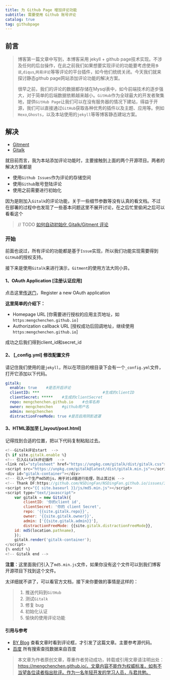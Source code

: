 ```yaml
---
title: 为 Github Page 增加评论功能
subtitle: 需要使用 Github 账号评论
catalog: true
tag: githubpage
---
```


## 前言

> 博客第一篇文章中写到，本博客采用 jekyll + github page技术实现。不涉及任何的后台操作，在此之前我们如果想要实现评论的功能要考虑使用`多说`,`diqus`,`网易评论`等等评论的平台插件，如今他们统统关闭。今天我们就来探讨静态github page网站添加评论功能的解决方案。
>
> 很早之前，我们的评论的数据都存储在Mysql表中，如今前端技术的逐步强大，对于简单的后端数据依赖越来越小。`GitHub`作为全球最大的开发者聚集地，提供`GitHub Page`让我们可以在没有服务器的情况下建站，得益于开源，我们可以直接通过`GitHub`获取各种优秀的插件以及主题、应用等。例如`Hexo`,`Ghosts`，以及本站使用的`jekyll`等等博客静态建站方案。

## 解决

- [Gitment](https://github.com/imsun/gitment) 
- [Gitalk](https://gitalk.github.io/)

就目前而言，我为本站添加评论功能时，主要接触到上面的两个开源项目。两者的解决方案都是

- 使用`Github Issues`作为评论的存储空间
- 使用`Github`账号登陆评论
- 使用之前需要进行初始化

因为是刚加入`Gitalk`的评论功能，关于一些细节参数等没有认真的看文档。不过在部署的过程中也发现了一些基本问题这里不展开讨论，在之后忙里偷闲之后可以看看这个 

> // TODO  [如何自动初始化 Gitalk/Gitment 评论](https://www.colabug.com/1784203.html)

### 开始

前面也说过，所有评论的功能都是基于`Issue`实现，所以我们功能实现需要得到`GitHub`的授权支持。

接下来是使用`Gitalk`来进行演示，`Gitment`的使用方法大同小异。

####  1、OAuth Application [注册认证应用]

点击这里[传送门](https://github.com/settings/applications/new)，Register a new OAuth application

**这里简单的介绍下：**

* Homepage URL [你需要进行授权的应用主页地址，如`https:mengchenchen.github.io]`
* Authorization callback URL  [授权成功后回调地址，继续使用`https:mengchenchen.github.io`]

成功之后我们得到client_id和secret_id

#### 2、 [_config.yml] 修改配置文件

请记住我们使用的是`jekyll`，所以在项目的根目录下会有一个`_config.yml`文件，打开它添加以下代码。

```yaml
gitalk:
  enable: true    #是否开启评论
  clientID: ***                            #生成的clientID
  clientSecret: *****    #生成的clientSecret
  repo: mengchenchen.github.io    #仓库名称
  owner: mengchenchen    #github用户名
  admin: mengchenchen	
  distractionFreeMode: true #是否启用阴影遮罩
```

#### 3、HTML添加至 [_layout/post.html]

记得找到合适的位置，把以下代码复制粘贴过去。

```javascript
<!--Gitalk评论start  -->
{% if site.gitalk.enable %}
<!-- 引入Gitalk评论插件  -->
<link rel="stylesheet" href="https://unpkg.com/gitalk/dist/gitalk.css">
<script src="https://unpkg.com/gitalk@latest/dist/gitalk.min.js"></script>
<div id="gitalk-container"></div>
<!-- 引入一个生产md5的js，用于对id值进行处理，防止其过长 -->
<!-- Thank DF:https://github.com/NSDingFan/NSDingFan.github.io/issues/3#issuecomment-407496538 -->
<script src="{{ site.baseurl }}/js/md5.min.js"></script>
<script type="text/javascript">
    var gitalk = new Gitalk({
        clientID: '你的client id',
        clientSecret: '你的 client Secret',
        repo: '{{site.gitalk.repo}}',
        owner: '{{site.gitalk.owner}}',
        admin: ['{{site.gitalk.admin}}'],
        distractionFreeMode: {{site.gitalk.distractionFreeMode}},
    id: md5(location.pathname),
    });
    gitalk.render('gitalk-container');
</script>
{% endif %}
<!-- Gitalk end -->
```

**注意**：这里面我们引入了`md5.min.js`文件，如果你没有这个文件可以到我们博客开源项目下找到这个文件。

太详细就不讲了，可以看官方文档，接下来你要做的事情是这样的：

>1. 推送代码到`GitHub`
>2. 测试`Gitalk`
>3. 修复 bug
>4. 初始化认证
>5. 愉快的使用评论功能

#### 引用与参考

* [BY Blog](http://qiubaiying.top/) 查看文章时看到评论框，才引发了这篇文章。主要参考源代码。
* [百度](http://baidu.com) 所有搜索查找数据来自百度

> 本文章为作者原创文章，尊重作者劳动成功，转载或引用文章请注明出处：https://mengchenchen.github.io/。文章内容不能作为权威标准，如有不当望各位读者指出批评。作为一名年轻开发的学习人员，与君共勉。

